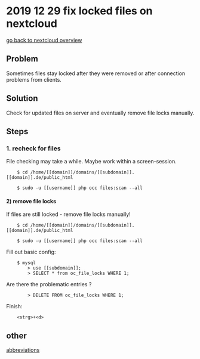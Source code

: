 # 2019 12 29 fix locked files on nextcloud

[go back to nextcloud overview](../doc/nextcloud.md)


## Problem
Sometimes files stay locked after they were removed or
after connection problems from clients.


## Solution
Check for updated files on server and eventually remove file locks manually.


## Steps

### 1. recheck for files

File checking may take a while. Maybe work within a screen-session.


~~~~~
    $ cd /home/[[domain]]/domains/[[subdomain]].[[domain]].de/public_html

    $ sudo -u [[username]] php occ files:scan --all
~~~~~

#### 2) remove file locks

If files are still locked - remove file locks manually!

~~~~~
    $ cd /home/[[domain]]/domains/[[subdomain]].[[domain]].de/public_html

    $ sudo -u [[username]] php occ files:scan --all
~~~~~

Fill out basic config:

~~~~~
    $ mysql
        > use [[subdomain]];
        > SELECT * from oc_file_locks WHERE 1;
~~~~~

Are there the problematic entries ?

~~~~~
        > DELETE FROM oc_file_locks WHERE 1;
~~~~~

Finish:

~~~~~
    <strg>+<d>
~~~~~



## other
[abbreviations](../log/abbreviations.md)
